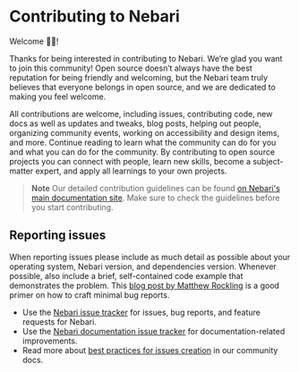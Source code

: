 # Contributing to Nebari

Welcome 👋🏼!

Thanks for being interested in contributing to Nebari. We’re glad you want to join this community!
Open source doesn’t always have the best reputation for being friendly and welcoming, but the Nebari team truly believes
that everyone belongs in open source, and we are dedicated to making you feel welcome.

All contributions are welcome, including issues, contributing code, new docs as well as updates and tweaks, blog posts,
helping out people, organizing community events, working on accessibility and design items, and more.
Continue reading to learn what the community can do for you and what you can do for the community.
By contributing to open source projects you can connect with people, learn new skills, become a subject-matter expert,
and apply all learnings to your own projects.

> **Note**
> Our detailed contribution guidelines can be found [on Nebari's main documentation site][nebari-community].
> Make sure to check the guidelines before you start contributing.

## Reporting issues

When reporting issues please include as much detail as possible about your operating system, Nebari version, and dependencies version.
Whenever possible, also include a brief, self-contained code example that demonstrates the problem.
This [blog post by Matthew Rockling](https://matthewrocklin.com/blog/work/2018/02/28/minimal-bug-reports) is a good primer on how to craft minimal bug reports.

- Use the [Nebari issue tracker][nebari-issues] for issues, bug reports, and feature requests for Nebari.
- Use the [Nebari documentation issue tracker][nebari-docs-issues] for documentation-related improvements.
- Read more about [best practices for issues creation](https://www.nebari.dev/docs/community/file-issues) in our community docs.

<!-- Links -->

[nebari-docs-issues]: https://github.com/nebari-dev/nebari-docs/issues
[nebari-issues]: https://github.com/nebari-dev/nebari/issues
[nebari-community]: https://nebari.dev/docs/community
